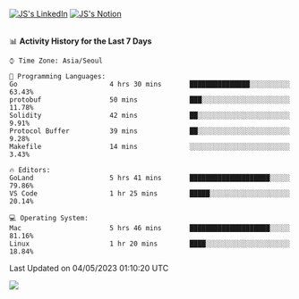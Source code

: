 
[![JS's LinkedIn](https://img.shields.io/badge/LinkedIn-blue?style=for-the-badge&logo=linkedin)](https://www.linkedin.com/in/jaeseung-lee-5a2a32139/) 
[![JS's Notion](https://img.shields.io/badge/Notion-black?style=for-the-badge&logo=notion)](https://bit.ly/ljswiki1) <br><br>
<!-- ![JS's GitHub stats](https://github-readme-stats-lemon-five.vercel.app/api?username=tkxkd0159&hide=contribs,prs,stars,issues&show_icons=true&theme=react&include_all_commits=true)   -->
<!-- ![Top Langs](https://github-readme-stats-lemon-five.vercel.app/api/top-langs/?username=tkxkd0159&layout=compact&hide=jupyter%20notebook,scss,html,css&langs_count=10)  -->


<!--START_SECTION:waka-->
📊 **Activity History for the Last 7 Days** 

```text
⌚︎ Time Zone: Asia/Seoul

💬 Programming Languages: 
Go                       4 hrs 30 mins       ███████████████░░░░░░░░░░   63.43% 
protobuf                 50 mins             ███░░░░░░░░░░░░░░░░░░░░░░   11.78% 
Solidity                 42 mins             ██░░░░░░░░░░░░░░░░░░░░░░░   9.91% 
Protocol Buffer          39 mins             ██░░░░░░░░░░░░░░░░░░░░░░░   9.28% 
Makefile                 14 mins             ░░░░░░░░░░░░░░░░░░░░░░░░░   3.43%

🔥 Editors: 
GoLand                   5 hrs 41 mins       ████████████████████░░░░░   79.86% 
VS Code                  1 hr 25 mins        █████░░░░░░░░░░░░░░░░░░░░   20.14%

💻 Operating System: 
Mac                      5 hrs 46 mins       ████████████████████░░░░░   81.16% 
Linux                    1 hr 20 mins        ████░░░░░░░░░░░░░░░░░░░░░   18.84%

```


 Last Updated on 04/05/2023 01:10:20 UTC
<!--END_SECTION:waka-->

<a href="https://github.com/tkxkd0159/dsalgo">
  <img align="center" src="https://github-readme-stats-lemon-five.vercel.app/api/pin/?username=tkxkd0159&repo=dsalgo&theme=react" />
</a>


<!---
- 🔭 I’m currently working on ...
- 🌱 I’m currently learning blockchain and distributed network
- 👯 I’m looking to collaborate on ...
- 🤔 I’m looking for help with ...
- 💬 Ask me about ...
- 📫 How to reach me: ...
- 😄 Pronouns: ...
- ⚡ Fun fact: ...
-->
